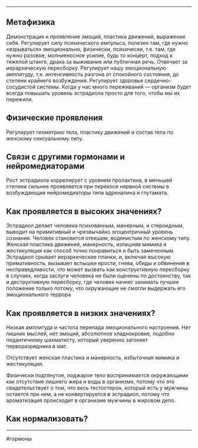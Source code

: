 * * *
## Метафизика

Демонстрация и проявление эмоций, пластика движений, выражение себя. Регулирует силу психического импульса, полезен там, где нужно «взрываться» эмоционально, физически, психически, т.е. там, где нужно разовое, молниеносное усилие, будь то концерт, подход к тяжелой штанге, драка за выживание или публичная речь. Отвечает за иерархическую пересборку. Регулирует нашу эмоциональную амплитуду, т.е. интенсивность разгона от спокойного состояния, до степени крайнего возбуждения. Регулирует здоровье сердечно-сосудистой системы. Когда у нас много переживаний — организм будет всегда повышать уровень эстрадиола просто для того, чтобы мы их пережили.

## Физические проявления

Регулирует геометрию тела, пластику движений и состав тела по женскому сексуальному типу.

## Связи с другими гормонами и нейромедиаторами

Рост эстрадиола коррелирует с уровнем пролактина, в меньшей степени сильнее проявляется при перекосе нервной системы в возбуждающие нейромедиаторы типа адреналина и глутамата.

## Как проявляется в высоких значениях?

Эстрадиол делает человека психованным, манерным, и стероидным, выводит на примитивный и чрезвычайно эгоцентричный уровень сознания. Человек становится отекшим, водянистым по женскому типу. Женская пластика движений, манерность, излишняя мимика и жестикуляция как способ точно понравиться и быть замеченным. Эстрадиол срывает иерархические планки, и, включая высокую примативность, вызывает вспышки ярости, гнева, обиды и обвинения в несправедливости, что может вызвать как конструктивную пересборку в случаях, когда заслуги человека не были оценены по достоинству, так и деструктивную пересборку, где человек начнет занимать лучшее положение только потому, что окружающие не смогли выдержать его эмоционального террора

## Как проявляется в низких значениях?

Низкая амплитуда и частота перепада эмоционального настроения. Нет лишних мыслей, нет эмоций, абсолютное хладнокровие, подобно педантичному шахматисту, который уверенно загоняет перворазрядника в мат.

Отсутствует женская пластика и манерность, избыточная мимика и жестикуляция.

Физически подтянутое, поджарое тело воспринимается окружающими как отсутствие лишнего жира и воды в организме, потому что это свидетельствует о том, что весь тестостерон, который есть у мужчины остается при нем, а не конвертируется в эстрадиол, потому что ароматизация происходит в организме мужчины в жировом депо.

## Как нормализовать?

* * *
#гормоны 
